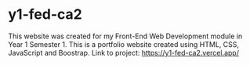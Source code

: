 # y1-fed-ca2
This website was created for my Front-End Web Development module in Year 1 Semester 1. This is a portfolio website created using HTML, CSS, JavaScript and Boostrap.
Link to project: https://y1-fed-ca2.vercel.app/
